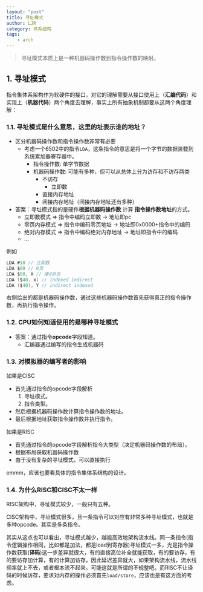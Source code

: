 ```yaml
---
layout: "post"
title: 寻址模式
author: LJR
category: 体系结构
tags:
    - arch
---
```


> 寻址模式本质上是一种机器码操作数到指令操作数的映射。

## 1. 寻址模式

指令集体系架构作为软硬件的接口，对它的理解需要从接口使用上（**汇编代码**）和实现上（**机器代码**）两个角度去理解，事实上所有抽象机制都要从这两个角度理解：

### 1.1. 寻址模式是什么意思，这里的址表示谁的地址？

+ 区分机器码操作数和指令操作数非常有必要
  + 考虑一个6502中的指令`LDA`，这条指令的意思是将一个字节的数据装载到系统累加器寄存器中。
    + 指令操作数: 单字节数据
    + 机器码操作数: 可能有多种，但可以从总体上分为访存和不访存两类
      + 不访存
        + 立即数
      + 直接内存地址
      + 间接内存地址（间接内存地址还有多种）
+ 答案：寻址模式指的是硬件**根据机器码操作数** 计算 **指令操作数地址**的方式。
  + 立即数模式 => 指令中编码立即数 $\rightarrow$ 地址即pc
  + 零页内存模式 => 指令中编码零页地址 $\rightarrow$ 地址即0x0000+指令中的编码
  + 绝对内存模式 => 指令中编码绝对内存地址 $\rightarrow$ 地址即指令中的编码
  + ...

例如

```c
LDA #10 // 立即数
LDA $00 // 0页
LDA $80, X // 索引0页
LDA ($40, x) // indexed indirect
LDA ($40), Y // indirect indexed
```

右侧给出的都是机器码操作数，通过这些机器码操作数首先获得真正的指令操作数，再执行指令操作。

### 1.2. CPU如何知道使用的是哪种寻址模式

+ 答案：通过指令**opcode**字段知道。
  + 汇编器通过编写的指令生成机器码

### 1.3. 对模拟器的编写者的影响

如果是CISC

+ 首先通过指令的opcode字段解析
  1. 寻址模式。
  2. 指令类型。
+ 然后根据机器码操作数计算指令操作数的地址。
+ 最后根据地址获取指令操作数并执行指令。

如果是RISC

+ 首先通过指令的opcode字段解析指令大类型（决定机器码操作数的布局）。
+ 根据布局获取机器码操作数
+ 由于没有复杂的寻址模式，可以直接执行

emmm，应该也要看具体的指令集体系结构的设计。

### 1.4. 为什么RISC和CISC不太一样

RISC架构中，寻址模式较少，一般只有五种。

CISC架构中，寻址模式很多，且一条指令可以对应有非常多种寻址模式，也就是多种opcode。其实是多条指令。

其实从这点也可以看出，寻址模式越少，越能高效地架构流水线。同一条指令(指令逻辑操作相同，比如都是加法，都是load到寄存器)寻址模式一多，光是指令操作数获取(**译码**)这一步差异就很大，有的直接高位补全就能获取，有的要访存，有的要访存加计算，有的计算加访存，因此延迟差异就大，如果架构流水线，流水线频率就上不去，或者根本流不起来。可能这就是所谓的不规整吧。而RISC不让译码的时候访存，要求对内存的操作必须首先`load/store`，应该也是有这方面的考虑。
